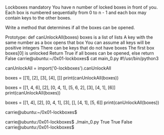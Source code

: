 Lockboxes mandatory
You have n number of locked boxes in front of you. Each box is numbered sequentially from 0 to n - 1 and each box may contain keys to the other boxes.

Write a method that determines if all the boxes can be opened.

Prototype: def canUnlockAll(boxes)
boxes is a list of lists
A key with the same number as a box opens that box
You can assume all keys will be positive integers
    There can be keys that do not have boxes
The first box boxes[0] is unlocked
Return True if all boxes can be opened, else return False
carrie@ubuntu:~/0x01-lockboxes$ cat main_0.py #!/usr/bin/python3

canUnlockAll = import('0-lockboxes').canUnlockAll

boxes = [[1], [2], [3], [4], []] print(canUnlockAll(boxes))

boxes = [[1, 4, 6], [2], [0, 4, 1], [5, 6, 2], [3], [4, 1], [6]] print(canUnlockAll(boxes))

boxes = [[1, 4], [2], [0, 4, 1], [3], [], [4, 1], [5, 6]] print(canUnlockAll(boxes))

carrie@ubuntu:~/0x01-lockboxes$

carrie@ubuntu:/0x01-lockboxes$ ./main_0.py True True False carrie@ubuntu:/0x01-lockboxes$
